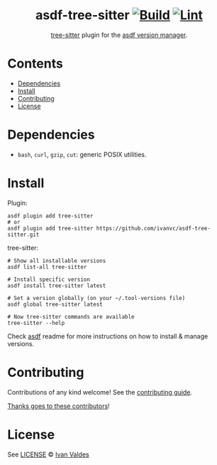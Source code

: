 <div align="center">

# asdf-tree-sitter [![Build](https://github.com/ivanvc/asdf-tree-sitter/actions/workflows/build.yml/badge.svg)](https://github.com/ivanvc/asdf-tree-sitter/actions/workflows/build.yml) [![Lint](https://github.com/ivanvc/asdf-tree-sitter/actions/workflows/lint.yml/badge.svg)](https://github.com/ivanvc/asdf-tree-sitter/actions/workflows/lint.yml)

[tree-sitter](https://github.com/tree-sitter/tree-sitter) plugin for the [asdf version manager](https://asdf-vm.com).

</div>

# Contents

- [Dependencies](#dependencies)
- [Install](#install)
- [Contributing](#contributing)
- [License](#license)

# Dependencies

- `bash`, `curl`, `gzip`, `cut`: generic POSIX utilities.

# Install

Plugin:

```shell
asdf plugin add tree-sitter
# or
asdf plugin add tree-sitter https://github.com/ivanvc/asdf-tree-sitter.git
```

tree-sitter:

```shell
# Show all installable versions
asdf list-all tree-sitter

# Install specific version
asdf install tree-sitter latest

# Set a version globally (on your ~/.tool-versions file)
asdf global tree-sitter latest

# Now tree-sitter commands are available
tree-sitter --help
```

Check [asdf](https://github.com/asdf-vm/asdf) readme for more instructions on how to
install & manage versions.

# Contributing

Contributions of any kind welcome! See the [contributing guide](contributing.md).

[Thanks goes to these contributors](https://github.com/ivanvc/asdf-tree-sitter/graphs/contributors)!

# License

See [LICENSE](LICENSE) © [Ivan Valdes](https://github.com/ivanvc/)
